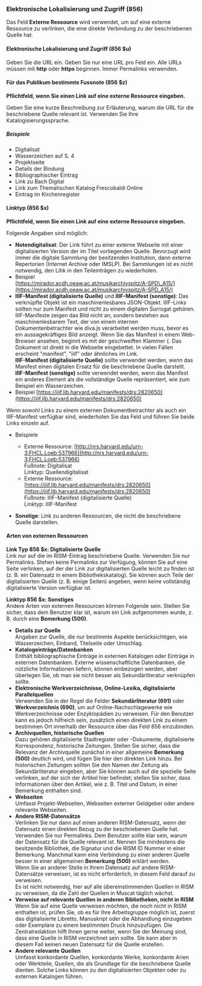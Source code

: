 ### Elektronische Lokalisierung und Zugriff (856)

Das Feld **Externe Ressource** wird verwendet, um auf eine externe Ressource zu verlinken, die eine direkte Verbindung zu der beschriebenen Quelle hat.

#### Elektronische Lokalisierung und Zugriff (856 $u)

Geben Sie die URL ein. Geben Sie nur eine URL pro Feld ein. Alle URLs müssen mit **http** oder **https** beginnen. Immer Permalinks verwenden.

#### Für das Publikum bestimmte Fussnote (856 $z)

**Pflichtfeld, wenn Sie einen Link auf eine externe Ressource eingeben.**

Geben Sie eine kurze Beschreibung zur Erläuterung, warum die URL für die beschriebene Quelle relevant ist. Verwenden Sie Ihre Katalogisierungssprache.

##### Beispiele

- Digitalisat
- Wasserzeichen auf S. 4
- Projektseite
- Details der Bindung
- Bibliographischer Eintrag
- Link zu Bach Digital
- Link zum Thematischen Katalog Frescobaldi Online
- Eintrag im Kirchenregister


#### Linktyp (856 $x)

**Pflichtfeld, wenn Sie einen Link auf eine externe Ressource eingeben.**

Folgende Angaben sind möglich:

- **Notendigitalisat**: Der Link führt zu einer externe Webseite mit einer digitalisierten Version der im Titel vorliegenden Quelle. Bevorzugt wird immer die digitale Sammlung der besitzenden Institution, dann externe Repertorien (Internet Archive oder IMSLP). Bei Sammlungen ist es nicht notwendig, den Lihk in den Teileinträgen zu wiederholen.
 - Beispiel  
   [https://mirador.acdh.oeaw.ac.at/musikarchivspitz/A-SPD\_A15/](https://mirador.acdh.oeaw.ac.at/musikarchivspitz/A-SPD_A15/)
- **IIIF-Manifest (digitalisierte Quelle)** und **IIIF-Manifest (sonstige)**: Das verknüpfte Objekt ist ein maschinenlesbares JSON-Objekt. IIIF-Links sollten nur zum Manifest und nicht zu einem digitalen Surrogat gehören. IIIF-Manifeste zeigen das Bild nicht an, sondern bestehen aus maschinenlesbarem Text, der von einem internen Dokumentenbetrachter wie diva.js verarbeitet werden muss, bevor es ein aussagekräftiges Bild anzeigt. Wenn Sie das Manifest in einem Web-Browser ansehen, beginnt es mit der geschweiften Klammer {. Das Dokument ist direkt in die Webseite eingebettet. In vielen Fällen erscheint "manifest", "iiif" oder ähnliches im Link.   
  **IIIF-Manifest (digitalisierte Quelle)** sollte verwendet werden, wenn das Manifest einen digitalen Ersatz für die beschriebene Quelle darstellt.  **IIIF-Manifest (sonstige)** sollte verwendet werden, wenn das Manifest ein anderes Element als die vollständige Quelle repräsentiert, wie zum Beispiel ein Wasserzeichen.
 - Beispiel [https://iiif.lib.harvard.edu/manifests/drs:2820650](https://iiif.lib.harvard.edu/manifests/drs:2820650)

 Wenn sowohl Links zu einem externen Dokumentbetrachter als auch ein IIIF-Manifest verfügbar sind, wiederholen Sie das Feld und führen Sie beide Links einzeln auf.
 - Beispiele
   - Externe Ressource: [http://nrs.harvard.edu/urn-3:FHCL.Loeb:537966](http://nrs.harvard.edu/urn-3:FHCL.Loeb:537966)  
     Fußnote: Digitalisat  
     Linktyp: Quellendigitalisat
   - Externe Ressource: [https://iiif.lib.harvard.edu/manifests/drs:2820650](https://iiif.lib.harvard.edu/manifests/drs:2820650)  
     Fußnote: IIIF-Manifest (digitalisierte Quelle)  
     Linktyp: IIIF-Manifest

- **Sonstige**: Link zu anderen Ressourcen, die nicht die beschriebene Quelle darstellen.

#### Arten von externen Ressourcen

**Link Typ 856 $x: Digitalisierte Quelle**  
Link nur auf die im RISM-Eintrag beschriebene Quelle. Verwenden Sie nur Permalinks. Stehen keine Permalinks zur Verfügung, können Sie auf eine Seite verlinken, auf der der Link zur digitalisierten Quelle leicht zu finden ist (z. B. ein Datensatz in einem Bibliothekskatalog). Sie können auch Teile der digitalisierten Quelle (z. B. einige Seiten) angeben, wenn keine vollständig digitalisierte Version verfügbar ist.

**Linktyp 856 $x: Sonstiges**  
Andere Arten von externen Ressourcen können Folgende sein. Stellen Sie sicher, dass dem Benutzer klar ist, warum ein Link aufgenommen wurde, z. B. durch eine **Bemerkung (500)**.

- **Details zur Quelle**  
  Angaben zur Quelle, die nur bestimmte Aspekte berücksichtigen, wie Wasserzeichen, Einband, Titelseite oder Umschlag.
- **Katalogeinträge/Datenbanken**  
  Enthält bibliographische Einträge in externen Katalogen oder Einträge in externen Datenbanken. Externe wissenschaftliche Datenbanken, die nützliche Informationen liefern, können einbezogen werden, aber überlegen Sie, ob man sie nicht besser als Sekundärliteratur verknüpfen sollte.
- **Elektronische Werkverzeichnisse, Online-Lexika, digitalisierte Parallelquellen**  
  Verwenden Sie in der Regel die Felder **Sekundärliteratur (691)** oder **Werkverzeichnis (690)**, um auf Online-Nachschlagewerke wie Werkverzeichnisse oder Enzyklopädien zu verweisen. Für den Benutzer kann es jedoch hilfreich sein, zusätzlich einen direkten Link zu einem bestimmen Ort innerhalb der Ressource über das Feld 856 einzubinden.
- **Archivquellen, historische Quellen**  
  Dazu gehören digitalisierte Stadtregister oder -Dokumente, digitalisierte Korrespondenz, historische Zeitungen. Stellen Sie sicher, dass die Relevanz der Archivquelle zunächst in einer allgemeine **Bemerkung (500)** deutlich wird, und fügen Sie hier den direkten Link hinzu. Bei historischen Zeitungen sollten Sie den Namen der Zeitung als Sekundärliteratur eingeben, aber Sie können auch auf die spezielle Seite verlinken, auf der sich der Artikel hier befindet; stellen Sie sicher, dass Informationen über den Artikel, wie z. B. Titel und Datum, in einer Bemerkung enthalten sind.
- **Webseiten**  
  Umfasst Projekt-Webseiten, Webseiten externer Geldgeber oder andere relevante Webseiten.
- **Andere RISM-Datensätze**  
  Verlinken Sie nur dann auf einen anderen RISM-Datensatz, wenn der Datensatz einen direkten Bezug zu der beschriebenen Quelle hat. Verwenden Sie nur Permalinks. Dem Benutzer sollte klar sein, warum der Datensatz für die Quelle relevant ist. Nennen Sie mindestens die besitzende Bibliothek, die Signatur und die RISM ID Nummer in einer Bemerkung. Manchmal kann eine Verbindung zu einer anderen Quelle besser in einer allgemeinen **Bemerkung (500)** erklärt werden.   
  Wenn Sie an anderer Stelle in Ihrem Datensatz auf andere RISM-Datensätze verweisen, ist es nicht erforderlich, in diesem Feld darauf zu verweisen.  
  Es ist nicht notwendig, hier auf alle übereinstimmenden Quellen in RISM zu verweisen, da die Zahl der Quellen in Muscat täglich wächst.
- **Verweise auf relevante Quellen in anderen Bibliotheken, nicht in RISM**  
  Wenn Sie auf eine Quelle verweisen möchten, die noch nicht in RISM enthalten ist, prüfen Sie, ob es für Ihre Arbeitsgruppe möglich ist, zuerst das digitalisierte Libretto, Manuskript oder die Abhandlung einzugeben oder Exemplare zu einem bestimmten Druck hinzuzufügen. Die Zentralredaktion hilft Ihnen gerne weiter, wenn Sie der Meinung sind, dass eine Quelle in RISM verzeichnet sein sollte. Sie kann aber in diesem Fall keinen neuen Datensatz für die Quelle erstellen.
- **Andere relevante Quellen**  
  Umfasst konkordante Quellen, konkordante Werke, konkordante Arien oder Werkteile, Quellen, die als Grundlage für die beschriebene Quelle dienten. Solche Links können zu den digitalisierten Objekten oder zu externen Katalogen führen.
